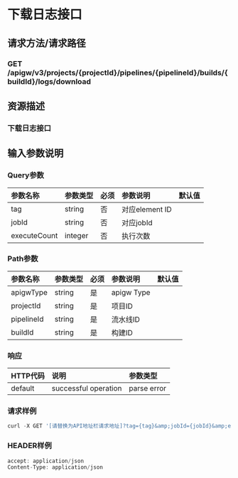 # 下载日志接口

## 请求方法/请求路径

### GET  /apigw/v3/projects/{projectId}/pipelines/{pipelineId}/builds/{buildId}/logs/download

## 资源描述

### 下载日志接口

## 输入参数说明

### Query参数

| 参数名称 | 参数类型 | 必须 | 参数说明 | 默认值 |
| :--- | :--- | :--- | :--- | :--- |
| tag | string | 否 | 对应element ID |  |
| jobId | string | 否 | 对应jobId |  |
| executeCount | integer | 否 | 执行次数 |  |

### Path参数

| 参数名称 | 参数类型 | 必须 | 参数说明 | 默认值 |
| :--- | :--- | :--- | :--- | :--- |
| apigwType | string | 是 | apigw Type |  |
| projectId | string | 是 | 项目ID |  |
| pipelineId | string | 是 | 流水线ID |  |
| buildId | string | 是 | 构建ID |  |

### 响应

| HTTP代码 | 说明 | 参数类型 |
| :--- | :--- | :--- |
| default | successful operation | parse error |

### 请求样例

```javascript
curl -X GET '[请替换为API地址栏请求地址]?tag={tag}&amp;jobId={jobId}&amp;executeCount={executeCount}'
```

### HEADER样例

```javascript
accept: application/json
Content-Type: application/json
```


